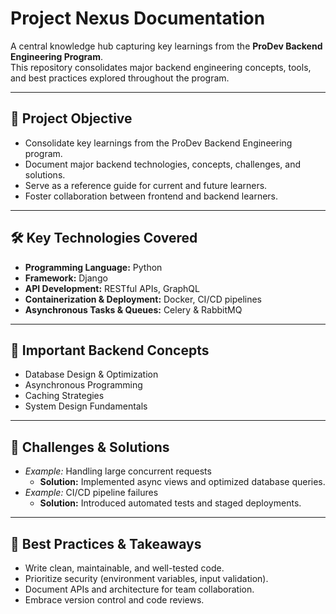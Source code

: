 # Project Nexus Documentation

A central knowledge hub capturing key learnings from the **ProDev Backend Engineering Program**.  
This repository consolidates major backend engineering concepts, tools, and best practices explored throughout the program.

---

## 📌 Project Objective
- Consolidate key learnings from the ProDev Backend Engineering program.  
- Document major backend technologies, concepts, challenges, and solutions.  
- Serve as a reference guide for current and future learners.  
- Foster collaboration between frontend and backend learners.

---

## 🛠️ Key Technologies Covered
- **Programming Language:** Python  
- **Framework:** Django  
- **API Development:** RESTful APIs, GraphQL  
- **Containerization & Deployment:** Docker, CI/CD pipelines  
- **Asynchronous Tasks & Queues:** Celery & RabbitMQ  

---

## 🧩 Important Backend Concepts
- Database Design & Optimization  
- Asynchronous Programming  
- Caching Strategies  
- System Design Fundamentals  

---

## 🚀 Challenges & Solutions
- *Example:* Handling large concurrent requests  
  - **Solution:** Implemented async views and optimized database queries.  
- *Example:* CI/CD pipeline failures  
  - **Solution:** Introduced automated tests and staged deployments.  

---

## 🌟 Best Practices & Takeaways
- Write clean, maintainable, and well-tested code.  
- Prioritize security (environment variables, input validation).  
- Document APIs and architecture for team collaboration.  
- Embrace version control and code reviews.
